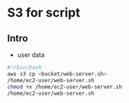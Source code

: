 # S3 for script

## Intro
* user data
````sh
#!/bin/bash
aws s3 cp <bucket/web-server.sh>
/home/ec2-user/web-server.sh
chmod +x /home/ec2-user/web-server.sh
/home/ec2-user/web-server.sh
````
